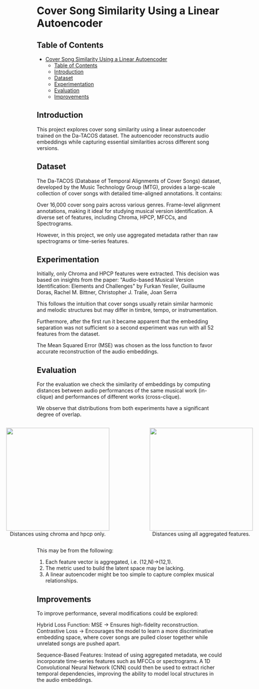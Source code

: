 # Cover Song Similarity Using a Linear Autoencoder
## Table of Contents
- [Cover Song Similarity Using a Linear Autoencoder](#cover-song-similarity-using-a-linear-autoencoder)
  - [Table of Contents](#table-of-contents)
  - [Introduction](#introduction)
  - [Dataset](#dataset)
  - [Experimentation](#experimentation)
  - [Evaluation](#evaluation)
  - [Improvements](#improvements)
## Introduction
This project explores cover song similarity using a linear autoencoder trained on the Da-TACOS dataset. The autoencoder reconstructs audio embeddings while capturing essential similarities across different song versions.

## Dataset
The Da-TACOS (Database of Temporal Alignments of Cover Songs) dataset, developed by the Music Technology Group (MTG), provides a large-scale collection of cover songs with detailed time-aligned annotations. It contains:

Over 16,000 cover song pairs across various genres.
Frame-level alignment annotations, making it ideal for studying musical version identification.
A diverse set of features, including Chroma, HPCP, MFCCs, and Spectrograms.

However, in this project, we only use aggregated metadata rather than raw spectrograms or time-series features.

## Experimentation
Initially, only Chroma and HPCP features were extracted. This decision was based on insights from the paper:
"Audio-based Musical Version Identification: Elements and Challenges"
by Furkan Yesiler, Guillaume Doras, Rachel M. Bittner, Christopher J. Tralie, Joan Serra

This follows the intuition that cover songs usually retain similar harmonic and melodic structures but may differ in timbre, tempo, or instrumentation.

Furthermore, after the first run it became apparent that the embedding separation was not sufficient so a second experiment was run with all 52 features from the dataset.

The Mean Squared Error (MSE) was chosen as the loss function to favor accurate reconstruction of the audio embeddings.

## Evaluation
For the evaluation we check the similarity of embeddings by computing distances between audio performances of the same musical work (in-clique) and performances of different works (cross-clique).

We observe that distributions from both experiments have a significant degree of overlap.

<div style="display: flex; justify-content: center; align-items: center; gap: 10px; max-width: 900px; margin: auto;">
  <figure style="text-align: center; min-width: 300px;">
    <img src="https://github.com/user-attachments/assets/91dd6bde-2fbc-4da3-a935-a49946f30bc4" width="280">
    <figcaption>Distances using chroma and hpcp only.</figcaption>
  </figure>
  <figure style="text-align: center; min-width: 300px;">
    <img src="https://github.com/user-attachments/assets/0fb746d6-d098-46c4-81d2-bd9005825446" width="280">
    <figcaption>Distances using all aggregated features.</figcaption>
  </figure>
</div>


This may be from the following:
 1. Each feature vector is aggregated, i.e. (12,N)->(12,1).
 2. The metric used to build the latent space may be lacking.
 3. A linear autoencoder might be too simple to capture complex musical relationships.

## Improvements
To improve performance, several modifications could be explored:

Hybrid Loss Function:
MSE → Ensures high-fidelity reconstruction.
Contrastive Loss → Encourages the model to learn a more discriminative embedding space, where cover songs are pulled closer together while unrelated songs are pushed apart.

Sequence-Based Features:
Instead of using aggregated metadata, we could incorporate time-series features such as MFCCs or spectrograms.
A 1D Convolutional Neural Network (CNN) could then be used to extract richer temporal dependencies, improving the ability to model local structures in the audio embeddings.
